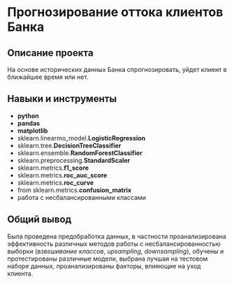# Прогнозирование оттока клиентов Банка  
## Описание проекта

На основе исторических данных Банка спрогнозировать, уйдет клиент в ближайшее время или нет.

## Навыки и инструменты

- **python**
- **pandas**
- **matplotlib**
- sklearn.linearmo_model.**LogisticRegression**
- sklearn.tree.**DecisionTreeClassifier**
- sklearn.ensemble.**RandomForestClassifier**
- sklearn.preprocessing.**StandardScaler**
- sklearn.metrics.**f1_score**
- sklearn.metrics.**roc_auc_score**
- sklearn.metrics.**roc_curve**
- from sklearn.metrics.**confusion_matrix**
- работа с несбалансированными классами

## Общий вывод

Была проведена предобработка данных, в частности проанализирована эффективность различных методов работы с несбалансированностью выборки (*взвешивание классов*, *upsampling*, *downsampling*), обучены и протестированы различные модели, выбрана лучшая на тестовом наборе данных, проанализированы факторы, влияющие на уход клиента.
